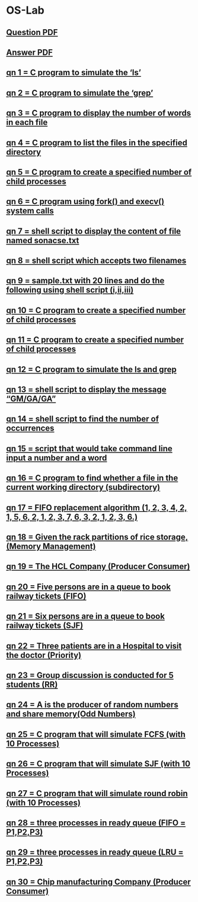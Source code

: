 # OS-Lab


## [Question PDF](https://github.com/CSE-Helper/OS-Lab/blob/main/OS_Lab_QB.pdf)
## [Answer PDF](https://github.com/CSE-Helper/OS-Lab/blob/main/OS_Lab_Practical_Pograms.pdf)
## [qn 1 = C program to simulate the ‘ls’](https://github.com/CSE-Helper/OS-Lab/blob/main/Codes/ex1.c)
## [qn 2 = C program to simulate the ‘grep’](https://github.com/CSE-Helper/OS-Lab/blob/main/Codes/ex2.c)
## [qn 3 = C program to display the number of words in each file](https://github.com/CSE-Helper/OS-Lab/blob/main/Codes/ex3.c)
## [qn 4 = C program to list the files in the specified directory](https://github.com/CSE-Helper/OS-Lab/blob/main/Codes/ex4.c)
## [qn 5 = C program to create a specified number of child processes](https://github.com/CSE-Helper/OS-Lab/blob/main/Codes/ex5.c)
## [qn 6 = C program using fork() and execv() system calls](https://github.com/CSE-Helper/OS-Lab/blob/main/Codes/ex6.c)
## [qn 7 = shell script to display the content of file named sonacse.txt](https://github.com/CSE-Helper/OS-Lab/blob/main/Codes/ex7.sh)
## [qn 8 = shell script which accepts two filenames](https://github.com/CSE-Helper/OS-Lab/blob/main/Codes/ex8.sh)
## [qn 9 = sample.txt with 20 lines and do the following using shell script (i,ii,iii)](https://github.com/CSE-Helper/OS-Lab/blob/main/Codes/ex9.sh)
## [qn 10 = C program to create a specified number of child processes](https://github.com/CSE-Helper/OS-Lab/blob/main/Codes/ex5.c)
## [qn 11 = C program to create a specified number of child processes](https://github.com/CSE-Helper/OS-Lab/blob/main/Codes/ex5.c)
## [qn 12 = C program to simulate the ls and grep](https://github.com/CSE-Helper/OS-Lab/blob/main/Codes/ex12.c)
## [qn 13 = shell script to display the message “GM/GA/GA”](https://github.com/CSE-Helper/OS-Lab/blob/main/Codes/ex13.sh)
## [qn 14 = shell script to find the number of occurrences](https://github.com/CSE-Helper/OS-Lab/blob/main/Codes/ex14.sh)
## [qn 15 = script that would take command line input a number and a word](https://github.com/CSE-Helper/OS-Lab/blob/main/Codes/ex15.sh)
## [qn 16 = C program to find whether a file in the current working directory (subdirectory)](https://github.com/CSE-Helper/OS-Lab/blob/main/Codes/ex16.c)
## [qn 17 = FIFO replacement algorithm (1, 2, 3, 4, 2, 1, 5, 6, 2, 1, 2, 3, 7, 6, 3, 2, 1, 2, 3, 6.)](https://github.com/CSE-Helper/OS-Lab/blob/main/Codes/ex17.c)
## [qn 18 = Given the rack partitions of rice storage, (Memory Management)](https://github.com/CSE-Helper/OS-Lab/blob/main/Codes/ex18.c)
## [qn 19 = The HCL Company (Producer Consumer)](https://github.com/CSE-Helper/OS-Lab/blob/main/Codes/ex19.c)
## [qn 20 = Five persons are in a queue to book railway tickets (FIFO)](https://github.com/CSE-Helper/OS-Lab/blob/main/Codes/ex20.c)
## [qn 21 = Six persons are in a queue to book railway tickets (SJF)](https://github.com/CSE-Helper/OS-Lab/blob/main/Codes/ex21.c)
## [qn 22 = Three patients are in a Hospital to visit the doctor (Priority)](https://github.com/CSE-Helper/OS-Lab/blob/main/Codes/ex22.c)
## [qn 23 = Group discussion is conducted for 5 students (RR)](https://github.com/CSE-Helper/OS-Lab/blob/main/Codes/ex23.c)
## [qn 24 = A is the producer of random numbers and share memory(Odd Numbers)](https://github.com/CSE-Helper/OS-Lab/blob/main/Codes/ex24.c)
## [qn 25 = C program that will simulate FCFS (with 10 Processes)](https://github.com/CSE-Helper/OS-Lab/blob/main/Codes/ex25.c)
## [qn 26 = C program that will simulate SJF (with 10 Processes)](https://github.com/CSE-Helper/OS-Lab/blob/main/Codes/ex26.c)
## [qn 27 = C program that will simulate round robin (with 10 Processes)](https://github.com/CSE-Helper/OS-Lab/blob/main/Codes/ex27.c)
## [qn 28 = three processes in ready queue (FIFO = P1,P2,P3)](https://github.com/CSE-Helper/OS-Lab/blob/main/Codes/ex28.c)
## [qn 29 = three processes in ready queue (LRU = P1,P2,P3)](https://github.com/CSE-Helper/OS-Lab/blob/main/Codes/ex29.c)
## [qn 30 = Chip manufacturing Company (Producer Consumer)](https://github.com/CSE-Helper/OS-Lab/blob/main/Codes/ex30.c)

